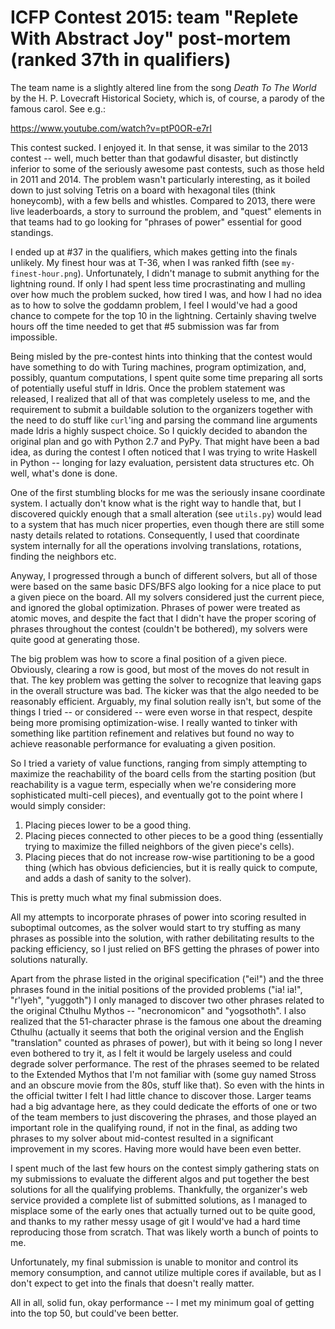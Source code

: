 # ICFP Contest 2015: team "Replete With Abstract Joy" post-mortem (ranked 37th in qualifiers)

The team name is a slightly altered line from the song *Death To The World* by the H. P. Lovecraft Historical Society, which
is, of course, a parody of the famous carol. See e.g.:

https://www.youtube.com/watch?v=ptP0OR-e7rI

This contest sucked. I enjoyed it. In that sense, it was similar to the 2013 contest -- well, much better than that godawful disaster,
but distinctly inferior to some of the seriously awesome past contests, such as those held in 2011 and 2014.
The problem wasn't particularly interesting, as it boiled down to just solving Tetris on a board with hexagonal tiles (think honeycomb), with a few bells and whistles.
Compared to 2013, there were live leaderboards, a story to surround the problem, and "quest" elements in that teams had to go
looking for "phrases of power" essential for good standings.

I ended up at #37 in the qualifiers, which makes getting into the finals unlikely. My finest hour was at T-36, when I was
ranked fifth (see `my-finest-hour.png`). Unfortunately, I didn't manage to submit anything for the lightning round. If only I had spent
less time procrastinating and mulling over how much the problem sucked, how tired I was, and how I had no idea as to how to
solve the goddamn problem, I feel I would've had a good chance to compete for the top 10 in the lightning. Certainly shaving
twelve hours off the time needed to get that #5 submission was far from impossible.

Being misled by the pre-contest hints into thinking that the contest would have something to do with Turing machines, program
optimization, and, possibly, quantum computations, I spent quite some time preparing all sorts of potentially useful stuff in
Idris. Once the problem statement was released, I realized that all of that was completely useless to me, and the requirement to submit
a buildable solution to the organizers together with the need to do stuff like `curl`'ing and parsing the command line arguments
made Idris a highly suspect choice. So I quickly decided to abandon the original plan and go with Python 2.7 and PyPy. That
might have been a bad idea, as during the contest I often noticed that I was trying to write Haskell in Python -- longing for
lazy evaluation, persistent data structures etc. Oh well, what's done is done.

One of the first stumbling blocks for me was the seriously insane coordinate system. I actually don't know what is the right way
to handle that, but I discovered quickly enough that a small alteration (see `utils.py`) would lead to a system that has much
nicer properties, even though there are still some nasty details related to rotations. Consequently, I used that coordinate
system internally for all the operations involving translations, rotations, finding the neighbors etc.

Anyway, I progressed through a bunch of different solvers, but all of those were based on the same basic DFS/BFS algo looking
for a nice place to put a given piece on the board. All my
solvers considered just the current piece, and ignored the global optimization. Phrases of power were treated as atomic moves,
and despite the fact that I didn't have the proper scoring of phrases throughout the contest (couldn't be bothered), my solvers were quite good at
generating those.

The big problem was how to score a final position of a given piece. Obviously, clearing a row is good, but most of the moves
do not result in that. The key problem was getting the solver to recognize that leaving gaps in the overall structure was
bad. The kicker was that the algo needed to be reasonably efficient. Arguably, my final solution really isn't, but some of the
things I tried -- or considered -- were even worse in that respect, despite being more promising optimization-wise. I really
wanted to tinker with something like partition refinement and relatives but found no way to achieve reasonable performance
for evaluating a given position.

So I tried a variety of value functions, ranging from simply attempting to maximize the reachability of the board cells from the starting position (but
reachability is a vague term, especially when we're considering more sophisticated multi-cell pieces), and eventually
got to the point where I would simply consider:

1. Placing pieces lower to be a good thing.
2. Placing pieces connected to other pieces to be a good thing (essentially trying to maximize the filled neighbors of the given piece's cells).
3. Placing pieces that do not increase row-wise partitioning to be a good thing (which has obvious deficiencies, but it is really quick to compute, and adds a dash of sanity to the solver).

This is pretty much what my final submission does.

All my attempts to incorporate phrases of power into scoring resulted in suboptimal outcomes, as the solver would start to try stuffing as many phrases
as possible into the solution, with rather debilitating results to the packing efficiency, so I just relied on BFS getting
the phrases of power into solutions naturally.

Apart from the phrase listed in the original specification ("ei!") and the three phrases found in the 
initial positions of the provided problems ("ia! ia!", "r'lyeh", "yuggoth") I only managed to discover two other phrases related to the original
Cthulhu Mythos -- "necronomicon" and "yogsothoth". I also realized that the 51-character phrase is the famous one about the dreaming Cthulhu 
(actually it seems that both the original version and the English "translation" counted as phrases of power), but with it being so long I never
even bothered to try it, as I felt it would be largely useless and could degrade solver performance.
The rest of the phrases seemed to be related to the Extended Mythos
that I'm not familiar with (some guy named Stross and an obscure movie from the 80s, stuff like that).
So even with the hints in the official twitter I felt I had little chance to discover those. Larger teams had a big advantage here, as
they could dedicate the efforts of one or two of the team members to just discovering the phrases, and those played an important
role in the qualifying round, if not in the final, as adding two phrases to my solver about mid-contest resulted in a significant
improvement in my scores. Having more would have been even better.

I spent much of the last few hours on the contest simply gathering stats on my submissions to evaluate the different algos
and put together the best solutions for all the qualifying problems. Thankfully, the organizer's web service provided a
complete list of submitted solutions, as I managed to misplace some of the early ones that actually turned out to be quite
good, and thanks to my rather messy usage of git I would've had a hard time reproducing those from scratch. That was likely
worth a bunch of points to me.

Unfortunately, my final submission is unable to monitor and control its memory consumption, and cannot utilize multiple
cores if available, but as I don't expect to get into the finals that doesn't really matter.

All in all, solid fun, okay performance -- I met my minimum goal of getting into the top 50, but could've been better.
